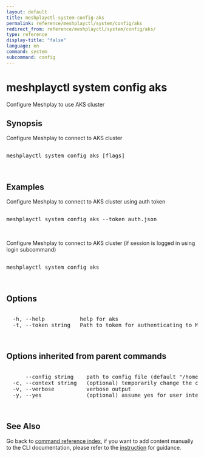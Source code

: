 ```yaml
---
layout: default
title: meshplayctl-system-config-aks
permalink: reference/meshplayctl/system/config/aks
redirect_from: reference/meshplayctl/system/config/aks/
type: reference
display-title: "false"
language: en
command: system
subcommand: config
---
```


# meshplayctl system config aks

Configure Meshplay to use AKS cluster

## Synopsis

Configure Meshplay to connect to AKS cluster
<pre class='codeblock-pre'>
<div class='codeblock'>
meshplayctl system config aks [flags]

</div>
</pre> 

## Examples

Configure Meshplay to connect to AKS cluster using auth token
<pre class='codeblock-pre'>
<div class='codeblock'>
meshplayctl system config aks --token auth.json

</div>
</pre> 

Configure Meshplay to connect to AKS cluster (if session is logged in using login subcommand)
<pre class='codeblock-pre'>
<div class='codeblock'>
meshplayctl system config aks

</div>
</pre> 

## Options

<pre class='codeblock-pre'>
<div class='codeblock'>
  -h, --help           help for aks
  -t, --token string   Path to token for authenticating to Meshplay API

</div>
</pre>

## Options inherited from parent commands

<pre class='codeblock-pre'>
<div class='codeblock'>
      --config string    path to config file (default "/home/runner/.meshery/config.yaml")
  -c, --context string   (optional) temporarily change the current context.
  -v, --verbose          verbose output
  -y, --yes              (optional) assume yes for user interactive prompts.

</div>
</pre>

## See Also

Go back to [command reference index](/reference/meshplayctl/), if you want to add content manually to the CLI documentation, please refer to the [instruction](/project/contributing/contributing-cli#preserving-manually-added-documentation) for guidance.
